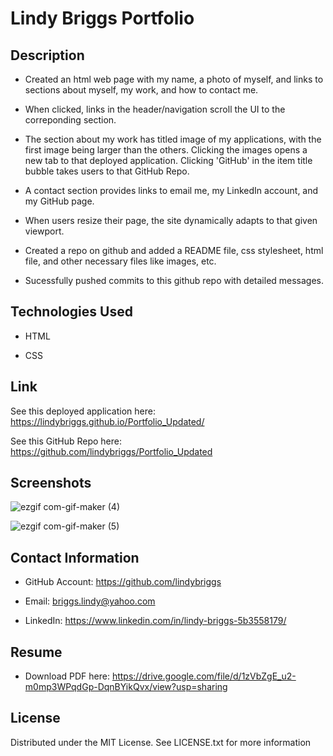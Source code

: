 # Lindy Briggs Portfolio

## Description

* Created an html web page with my name, a photo of myself, and links to sections about myself, my work, and how to contact me.

* When clicked, links in the header/navigation scroll the UI to the correponding section.

* The section about my work has titled image of my applications, with the first image being larger than the others. Clicking the images opens a new tab to that deployed application. Clicking 'GitHub' in the item title bubble takes users to that GitHub Repo.

* A contact section provides links to email me, my LinkedIn account, and my GitHub page.

* When users resize their page, the site dynamically adapts to that given viewport.

* Created a repo on github and added a README file, css stylesheet, html file, and other necessary files like images, etc.

* Sucessfully pushed commits to this github repo with detailed messages.


## Technologies Used

* HTML

* CSS


## Link

See this deployed application here: https://lindybriggs.github.io/Portfolio_Updated/

See this GitHub Repo here: https://github.com/lindybriggs/Portfolio_Updated

## Screenshots

![ezgif com-gif-maker (4)](https://user-images.githubusercontent.com/101146153/163284313-37b75bc2-e4ad-4abd-be78-e6c1ce6a378f.gif)

![ezgif com-gif-maker (5)](https://user-images.githubusercontent.com/101146153/163284743-98fbb514-cc46-40d1-ab2e-cdd192ca1de2.gif)

## Contact Information

* GitHub Account: https://github.com/lindybriggs

* Email: briggs.lindy@yahoo.com 

* LinkedIn: https://www.linkedin.com/in/lindy-briggs-5b3558179/ 

## Resume

* Download PDF here: https://drive.google.com/file/d/1zVbZgE_u2-m0mp3WPqdGp-DqnBYikQvx/view?usp=sharing

## License

Distributed under the MIT License. See LICENSE.txt for more information